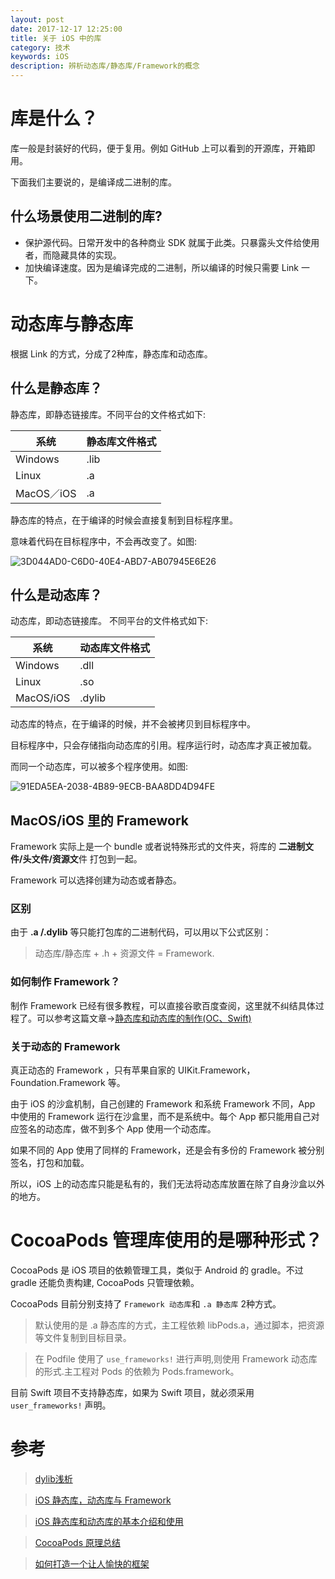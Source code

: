 ```yaml
---
layout: post
date: 2017-12-17 12:25:00
title: 关于 iOS 中的库
category: 技术
keywords: iOS
description: 辨析动态库/静态库/Framework的概念
---
```


# 库是什么？

库一般是封装好的代码，便于复用。例如 GitHub 上可以看到的开源库，开箱即用。

下面我们主要说的，是编译成二进制的库。

## 什么场景使用二进制的库?

- 保护源代码。日常开发中的各种商业 SDK 就属于此类。只暴露头文件给使用者，而隐藏具体的实现。
- 加快编译速度。因为是编译完成的二进制，所以编译的时候只需要 Link 一下。

# 动态库与静态库

根据 Link 的方式，分成了2种库，静态库和动态库。

## 什么是静态库？

静态库，即静态链接库。不同平台的文件格式如下:


| 系统 | 静态库文件格式 | 
| --- | --- | 
| Windows | .lib |
| Linux | .a  |
| MacOS／iOS | .a  |

静态库的特点，在于编译的时候会直接复制到目标程序里。

意味着代码在目标程序中，不会再改变了。如图:

![3D044AD0-C6D0-40E4-ABD7-AB07945E6E26](https://user-gold-cdn.xitu.io/2017/12/15/16058b32b378fdd2?w=516&h=262&f=png&s=18920)


## 什么是动态库？

动态库，即动态链接库。
不同平台的文件格式如下:

| 系统 | 动态库文件格式 | 
| --- | --- | 
| Windows | .dll |
| Linux | .so  |
| MacOS/iOS | .dylib  |

动态库的特点，在于编译的时候，并不会被拷贝到目标程序中。

目标程序中，只会存储指向动态库的引用。程序运行时，动态库才真正被加载。

而同一个动态库，可以被多个程序使用。如图:

![91EDA5EA-2038-4B89-9ECB-BAA8DD4D94FE](https://user-gold-cdn.xitu.io/2017/12/15/16058b32ae0891fd?w=508&h=289&f=png&s=16877)


## MacOS/iOS 里的 Framework 

Framework 实际上是一个 bundle 或者说特殊形式的文件夹，将库的 **二进制文件/头文件/资源文**件 打包到一起。

Framework 可以选择创建为动态或者静态。

### 区别

由于 **.a /.dylib** 等只能打包库的二进制代码，可以用以下公式区别：

> 动态库/静态库 + .h + 资源文件 = Framework.


### 如何制作 Framework？

制作 Framework 已经有很多教程，可以直接谷歌百度查阅，这里就不纠结具体过程了。可以参考这篇文章->[静态库和动态库的制作(OC、Swift)](http://www.jianshu.com/p/f14553494d88)

### 关于动态的 Framework

真正动态的 Framework ，只有苹果自家的 UIKit.Framework，Foundation.Framework 等。

由于 iOS 的沙盒机制，自己创建的 Framework 和系统 Framework 不同，App 中使用的 Framework 运行在沙盒里，而不是系统中。每个 App 都只能用自己对应签名的动态库，做不到多个 App 使用一个动态库。

如果不同的 App 使用了同样的 Framework，还是会有多份的 Framework 被分别签名，打包和加载。

所以，iOS 上的动态库只能是私有的，我们无法将动态库放置在除了自身沙盒以外的地方。


# CocoaPods 管理库使用的是哪种形式？

CocoaPods 是 iOS 项目的依赖管理工具，类似于 Android 的 gradle。不过gradle 还能负责构建, CocoaPods 只管理依赖。

CocoaPods 目前分别支持了 `Framework 动态库`和 `.a 静态库` 2种方式。

> 默认使用的是 .a 静态库的方式，主工程依赖 libPods.a，通过脚本，把资源等文件复制到目标目录。

> 在 Podfile 使用了 `use_frameworks!` 进行声明,则使用 Framework 动态库的形式.主工程对 Pods 的依赖为 Pods.framework。

 目前 Swift 项目不支持静态库，如果为 Swift 项目，就必须采用 `user_frameworks!` 声明。


# 参考

>[dylib浅析](https://makezl.github.io/2016/06/27/dylib/)

>[iOS 静态库，动态库与 Framework](https://segmentfault.com/a/1190000004920754)

>[iOS 静态库和动态库的基本介绍和使用](http://ios.jobbole.com/89871/) 

>[CocoaPods 原理总结](http://www.cloudchou.com/ios/post-990.html)

>[如何打造一个让人愉快的框架](https://onevcat.com/2016/01/create-framework/)




